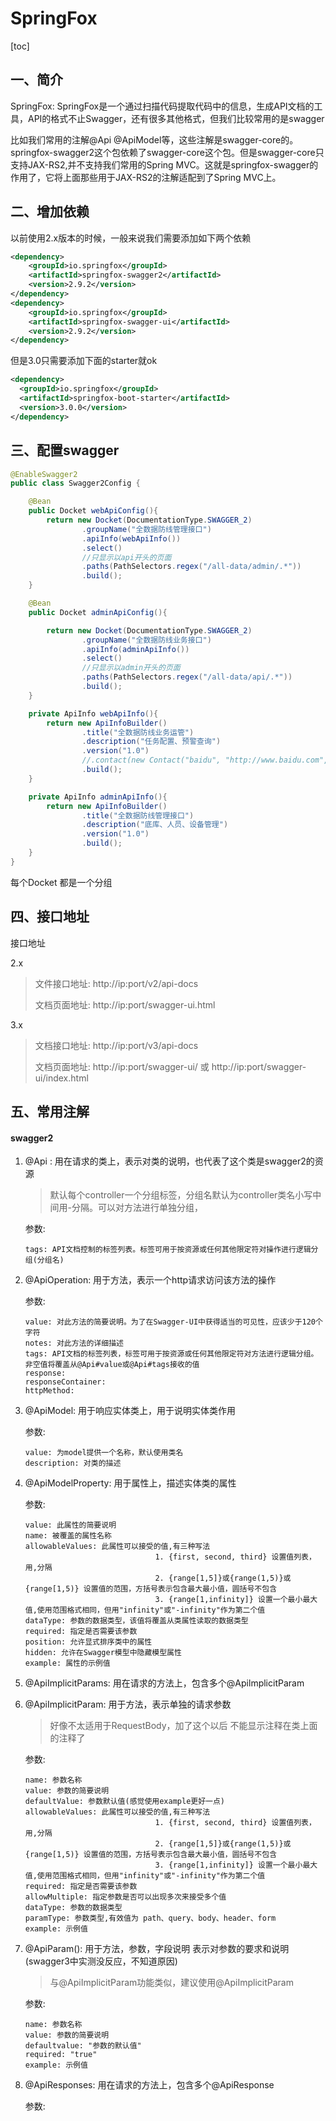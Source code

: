 # SpringFox

[toc]


## 一、简介

SpringFox: SpringFox是一个通过扫描代码提取代码中的信息，生成API文档的工具，API的格式不止Swagger，还有很多其他格式，但我们比较常用的是swagger

比如我们常用的注解@Api @ApiModel等，这些注解是swagger-core的。springfox-swagger2这个包依赖了swagger-core这个包。但是swagger-core只支持JAX-RS2,并不支持我们常用的Spring MVC。这就是springfox-swagger的作用了，它将上面那些用于JAX-RS2的注解适配到了Spring MVC上。







## 二、增加依赖

以前使用2.x版本的时候，一般来说我们需要添加如下两个依赖

```xml
<dependency>
    <groupId>io.springfox</groupId>
    <artifactId>springfox-swagger2</artifactId>
    <version>2.9.2</version>
</dependency>
<dependency>
    <groupId>io.springfox</groupId>
    <artifactId>springfox-swagger-ui</artifactId>
    <version>2.9.2</version>
</dependency>
```



但是3.0只需要添加下面的starter就ok

```xml
<dependency>
  <groupId>io.springfox</groupId>
  <artifactId>springfox-boot-starter</artifactId>
  <version>3.0.0</version>
</dependency>
```

## 三、配置swagger

```java
@EnableSwagger2
public class Swagger2Config {

    @Bean
    public Docket webApiConfig(){
        return new Docket(DocumentationType.SWAGGER_2)
                .groupName("全数据防线管理接口")
                .apiInfo(webApiInfo())
                .select()
                //只显示以api开头的页面
                .paths(PathSelectors.regex("/all-data/admin/.*"))
                .build();
    }

    @Bean
    public Docket adminApiConfig(){

        return new Docket(DocumentationType.SWAGGER_2)
                .groupName("全数据防线业务接口")
                .apiInfo(adminApiInfo())
                .select()
                //只显示以admin开头的页面
                .paths(PathSelectors.regex("/all-data/api/.*"))
                .build();
    }

    private ApiInfo webApiInfo(){
        return new ApiInfoBuilder()
                .title("全数据防线业务运管")
                .description("任务配置、预警查询")
                .version("1.0")
                //.contact(new Contact("baidu", "http://www.baidu.com", "xxxx@baidu.com"))
                .build();
    }

    private ApiInfo adminApiInfo(){
        return new ApiInfoBuilder()
                .title("全数据防线管理接口")
                .description("底库、人员、设备管理")
                .version("1.0")
                .build();
    }
}
```

  

每个Docket 都是一个分组

  

## 四、接口地址

接口地址

2.x

>文件接口地址: http://ip:port/v2/api-docs
>
>文档页面地址: http://ip:port/swagger-ui.html



3.x

> 文档接口地址: http://ip:port/v3/api-docs
>
> 文档页面地址: http://ip:port/swagger-ui/ 或  http://ip:port/swagger-ui/index.html





## 五、常用注解

#### swagger2

1. @Api : 用在请求的类上，表示对类的说明，也代表了这个类是swagger2的资源

   > 默认每个controller一个分组标签，分组名默认为controller类名小写中间用-分隔。可以对方法进行单独分组，

   参数:

   ```
   tags: API文档控制的标签列表。标签可用于按资源或任何其他限定符对操作进行逻辑分组(分组名)
   ```

2. @ApiOperation: 用于方法，表示一个http请求访问该方法的操作

   参数:

   ```
   value: 对此方法的简要说明。为了在Swagger-UI中获得适当的可见性，应该少于120个字符
   notes: 对此方法的详细描述
   tags: API文档的标签列表，标签可用于按资源或任何其他限定符对方法进行逻辑分组。非空值将覆盖从@Api#value或@Api#tags接收的值
   response:
   responseContainer:
   httpMethod:
   ```

3. @ApiModel: 用于响应实体类上，用于说明实体类作用

   参数:

   ```
   value: 为model提供一个名称，默认使用类名
   description: 对类的描述
   ```

4. @ApiModelProperty: 用于属性上，描述实体类的属性

   参数:

   ```
   value: 此属性的简要说明
   name: 被覆盖的属性名称
   allowableValues: 此属性可以接受的值,有三种写法 
   								1. {first, second, third} 设置值列表，用,分隔
   								2. {range[1,5]}或{range(1,5)}或{range[1,5)} 设置值的范围，方括号表示包含最大最小值，圆括号不包含
   								3. {range[1,infinity]} 设置一个最小最大值,使用范围格式相同，但用"infinity"或"-infinity"作为第二个值
   dataType: 参数的数据类型，该值将覆盖从类属性读取的数据类型
   required: 指定是否需要该参数
   position: 允许显式排序类中的属性
   hidden: 允许在Swagger模型中隐藏模型属性
   example: 属性的示例值
   ```

5. @ApiImplicitParams: 用在请求的方法上，包含多个@ApilmplicitParam

6. @ApiImplicitParam: 用于方法，表示单独的请求参数

   > 好像不太适用于RequestBody，加了这个以后  不能显示注释在类上面的注释了

   参数:

   ```
   name: 参数名称
   value: 参数的简要说明
   defaultValue: 参数默认值(感觉使用example更好一点)
   allowableValues: 此属性可以接受的值,有三种写法 
   								1. {first, second, third} 设置值列表，用,分隔
   								2. {range[1,5]}或{range(1,5)}或{range[1,5)} 设置值的范围，方括号表示包含最大最小值，圆括号不包含
   								3. {range[1,infinity]} 设置一个最小最大值,使用范围格式相同，但用"infinity"或"-infinity"作为第二个值
   required: 指定是否需要该参数
   allowMultiple: 指定参数是否可以出现多次来接受多个值
   dataType: 参数的数据类型
   paramType: 参数类型,有效值为 path、query、body、header、form
   example: 示例值
   ```

7. @ApiParam(): 用于方法，参数，字段说明 表示对参数的要求和说明 (swagger3中实测没反应，不知道原因)

   > 与@ApiImplicitParam功能类似，建议使用@ApiImplicitParam

   参数:

   ```
   name: 参数名称
   value: 参数的简要说明
   defaultvalue: "参数的默认值"
   required: "true"
   example: 示例值
   ```

8. @ApiResponses: 用在请求的方法上，包含多个@ApiResponse

   参数:

   ```
   
   ```
   





























